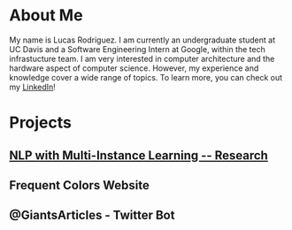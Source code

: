 # About Me
My name is Lucas Rodriguez. I am currently an undergraduate student at UC Davis and a Software Engineering Intern at Google, within the tech infrastucture team. I am very interested in computer architecture and the hardware aspect of computer science. However, my experience and knowledge cover a wide range of topics. To learn more, you can check out my [LinkedIn](https://www.linkedin.com/in/lucrod/)!

# Projects

## [NLP with Multi-Instance Learning -- Research](http://ayelrod.github.io/nlp-mil)

## Frequent Colors Website

## @GiantsArticles - Twitter Bot


